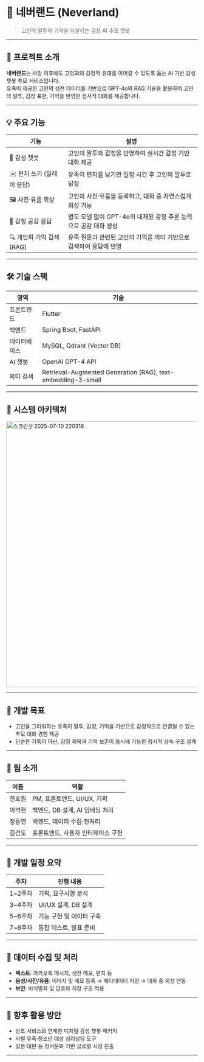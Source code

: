 # 🌱 네버랜드 (Neverland)
> 고인의 말투와 기억을 되살리는 감성 AI 추모 챗봇

---

## 📌 프로젝트 소개

**네버랜드**는 사망 이후에도 고인과의 감정적 유대를 이어갈 수 있도록 돕는 AI 기반 감성 챗봇 추모 서비스입니다.  
유족이 제공한 고인의 생전 데이터를 기반으로 GPT-4o와 RAG 기술을 활용하여 고인의 말투, 감정 표현, 기억을 반영한 정서적 대화를 제공합니다.

---

## 💡 주요 기능

| 기능 | 설명 |
|------|------|
| 🧠 감성 챗봇 | 고인의 말투와 감정을 반영하여 실시간 감정 기반 대화 제공 |
| ✉️ 편지 쓰기 (딜레이 응답) | 유족이 편지를 남기면 일정 시간 후 고인의 말투로 답장 |
| 🖼️ 사진·유품 회상 | 고인의 사진·유품을 등록하고, 대화 중 자연스럽게 회상 가능 |
| 🧾 감정 공감 응답 | 별도 모델 없이 GPT-4o의 내재된 감정 추론 능력으로 공감 대화 생성 |
| 🔍 개인화 기억 검색 (RAG) | 유족 질문과 관련된 고인의 기억을 의미 기반으로 검색하여 응답에 반영 |

---

## 🛠️ 기술 스택

| 영역 | 기술 |
|------|------|
| 프론트엔드 | Flutter |
| 백엔드 | Spring Boot, FastAPI |
| 데이터베이스 | MySQL, Qdrant (Vector DB) |
| AI 챗봇 | OpenAI GPT-4 API |
| 의미 검색 | Retrieval-Augmented Generation (RAG), text-embedding-3-small |

---

## 🧪 시스템 아키텍처

<img width="1268" height="699" alt="스크린샷 2025-07-10 220316" src="https://github.com/user-attachments/assets/18194771-46e1-46a7-8242-0074aeffdde5" />

---

## 🎯 개발 목표

- 고인을 그리워하는 유족이 말투, 감정, 기억을 기반으로 감정적으로 연결될 수 있는 추모 대화 경험 제공
- 단순한 기록이 아닌, 감정 회복과 기억 보존이 동시에 가능한 정서적 상속 구조 설계

---

## 👥 팀 소개

| 이름 | 역할 |
|------|------|
| 전호원 | PM, 프론트엔드, UI/UX, 기획 |
| 이석현 | 백엔드, DB 설계, AI 임베딩 처리 |
| 정동연 | 백엔드, 데이터 수집·전처리 |
| 김건도 | 프론트엔드, 사용자 인터페이스 구현 |

---

## 📅 개발 일정 요약

| 주차 | 진행 내용 |
|------|-----------|
| 1~2주차 | 기획, 요구사항 분석 |
| 3~4주차 | UI/UX 설계, DB 설계 |
| 5~6주차 | 기능 구현 및 데이터 구축 |
| 7~8주차 | 통합 테스트, 발표 준비 |

---

## 📂 데이터 수집 및 처리

- **텍스트**: 카카오톡 메시지, 생전 메모, 편지 등
- **음성/사진/유품**: 이미지 및 메모 등록 → 메타데이터 저장 → 대화 중 회상 연동
- **보안**: 비식별화 및 암호화 저장 구조 적용

---

## 🚀 향후 활용 방안

- 상조 서비스와 연계한 디지털 감성 챗봇 패키지
- 사별 유족·청소년 대상 심리상담 도구
- 일본·대만 등 정서문화 기반 글로벌 시장 진출

---


